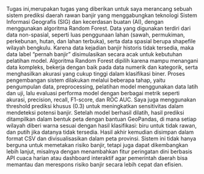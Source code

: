 Tugas ini,merupakan tugas yang diberikan untuk saya merancang sebuah sistem prediksi daerah rawan banjir yang menggabungkan teknologi Sistem Informasi Geografis (SIG) dan kecerdasan buatan (AI), dengan menggunakan algoritma Random Forest. Data yang digunakan terdiri dari data non-spasial, seperti luas penggunaan lahan (sawah, permukiman, perkebunan, hutan, dan lahan terbuka), serta data spasial berupa shapefile wilayah bengkulu. Karena data kejadian banjir historis tidak tersedia, maka data label “pernah banjir” disimulasikan secara acak untuk kebutuhan pelatihan model. Algoritma Random Forest dipilih karena mampu menangani data kompleks, bekerja dengan baik pada data numerik dan kategorik, serta menghasilkan akurasi yang cukup tinggi dalam klasifikasi biner. Proses pengembangan sistem dilakukan melalui beberapa tahap, yaitu pengumpulan data, preprocessing, pelatihan model menggunakan data latih dan uji, lalu evaluasi performa model dengan berbagai metrik seperti akurasi, precision, recall, F1-score, dan ROC AUC. Saya juga menggunakan threshold prediksi khusus (0.3) untuk meningkatkan sensitivitas dalam mendeteksi potensi banjir. Setelah model berhasil dilatih, hasil prediksi ditampilkan dalam bentuk peta dengan bantuan GeoPandas, di mana setiap wilayah diberi warna sesuai dengan hasil klasifikasi: biru untuk tidak rawan, dan putih jika datanya tidak tersedia. Hasil akhir kemudian disimpan dalam format CSV dan divisualisasikan dalam peta provinsi. Sistem ini tidak hanya berguna untuk memetakan risiko banjir, tetapi juga dapat dikembangkan lebih lanjut, misalnya dengan menambahkan fitur peringatan dini berbasis API cuaca harian atau dashboard interaktif agar pemerintah daerah bisa memantau dan merespons risiko banjir secara lebih cepat dan efisien.
